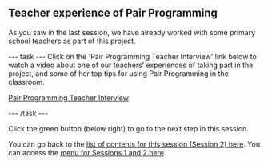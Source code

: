 ## Teacher experience of Pair Programming

As you saw in the last session, we have already worked with some primary school teachers as part of this project. 

--- task ---
Click on the 'Pair Programming Teacher Interview' link below to watch a video about one of our teachers’ experiences of taking part in the project, and some of her top tips for using Pair Programming in the classroom.

[Pair Programming Teacher Interview](https://youtu.be/oLM74jHD2YU)

--- /task ---

Click the green button (below right) to go to the next step in this session.

You can go back to the [list of contents for this session (Session 2) here](https://projects.raspberrypi.org/en/projects/gbic-pair-programming-2).
You can access the [menu for Sessions 1 and 2 here](https://projects.raspberrypi.org/en/pathways/gbic-pair-programming-training).
